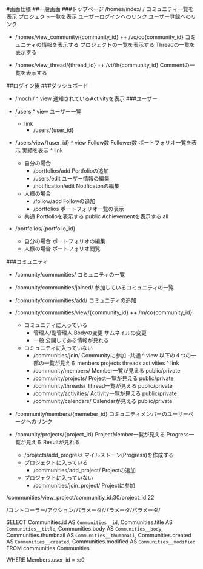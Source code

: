 #画面仕様
##一般画面
###トップページ
/homes/index/
/
コミュニティ一覧を表示
プロジェクト一覧を表示
ユーザーログインへのリンク
ユーザー登録へのリンク


+ /homes/view_community/{community_id}
++ /vc/co{community_id}
コミュニティの情報を表示する
プロジェクトの一覧を表示する
Threadの一覧を表示する

+ /homes/view_thread/{thread_id}
++ /vt/th{community_id}
	Commentの一覧を表示する


##ログイン後
###ダッシュボード
+ /mochi/
	^ view
		通知されているActivityを表示
###ユーザー
+ /users
	^ view
		ユーザー一覧
	- link
		+ /users/{user_id}

+ /users/view/{user_id}
	^ view
		Follow数
		Follower数
		ポートフォリオ一覧を表示
		実績を表示
	^ link
	- 自分の場合
		+ /portfolios/add
			Portfolioの追加
		+ /users/edit
			ユーザー情報の編集
		+ /notification/edit
			Notificatonの編集
	- 人様の場合
		+ /follow/add
			Followの追加
		+ /portfolios
			ポートフォリオ一覧の表示
	- 共通
	Portfolioを表示する public
	Achievementを表示する all
+ /portfolios/{portfolio_id}
	- 自分の場合
		ポートフォリオの編集
	- 人様の場合
		ポートフォリオ閲覧

	

###コミュニティ
+ /comunity/communities/
	コミュニティの一覧

+ /comunity/communities/joined/
	参加しているコミュニティの一覧

+ /comunity/communities/add/
	コミュニティの追加

+ /comunity/communities/view/{community_id}
++ /m/co{community_id}
	- コミュニティに入っている
		- 管理人/副管理人
			Bodyの変更
			サムネイルの変更
		- 一般
		公開してある情報が見れる
	- コミュニティに入っていない
		+ /communities/join/
			Communityに参加
	-共通
		^ view
		以下の４つの一部の一覧が見える
		menbers
		projects
		threads
		activities
		^ link
		+ /community/members/
			Member一覧が見える public/private
		+ /community/projects/
			Project一覧が見える public/private
		+ /community/threads/
			Thread一覧が見える public/private
		+ /community/activities/
			Activity一覧が見える public/private
		+ /community/calendars/
			Calendarが見える public/private

+ /community/members/{memeber_id}
	コミュニティメンバーのユーザーページへのリンク


+ /comunity/projects/{project_id}
	ProjectMember一覧が見える
	Progress一覧が見える
	Resultが見れる
	+ /projects/add_progress
		マイルストーン(Progress)を作成する

	
	- プロジェクトに入っている
		+ /communities/add_project/
			Projectの追加
	- プロジェクトに入っていない
		+ /communities/join_project/
			Projectに参加


	
/communities/view_project/communitiy_id:30/project_id:22

/コントローラー/アクション/パラメータ/パラメータ/パラメータ/


SELECT Communities.id AS `Communities__id`, 
Communities.title AS `Communities__title`, 
Communities.body AS `Communities__body`, 
Communities.thumbnail AS `Communities__thumbnail`, 
Communities.created AS `Communities__created`, 
Communities.modified AS `Communities__modified` 
FROM communities Communities 

WHERE Members.user_id = :c0 


